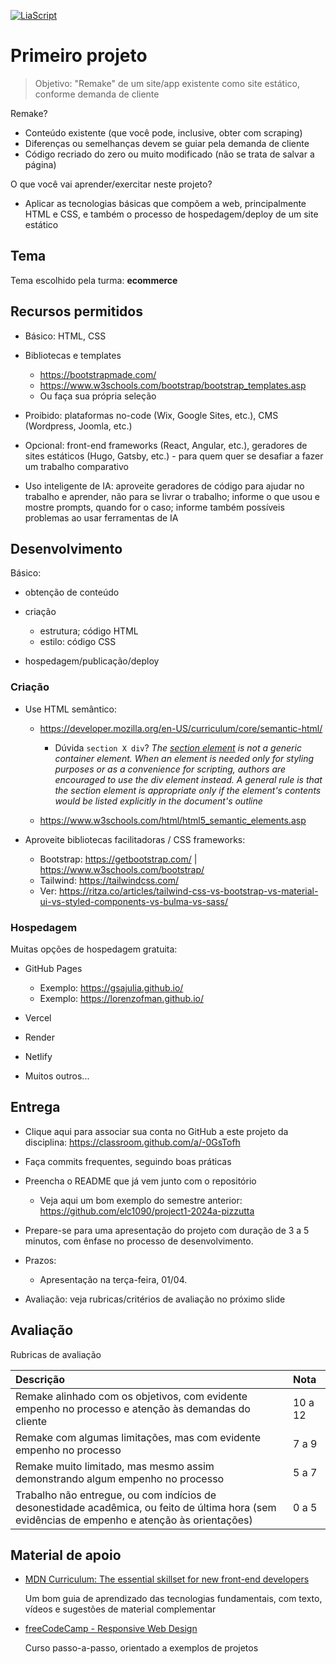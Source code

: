 <!--
author:   Andrea Charão

email:    andrea@inf.ufsm.br

version:  0.0.1

language: PT-BR

narrator: Brazilian Portuguese Female

comment:  Material de apoio para a disciplina
          ELC1090 - Desenvolvimento de Software para Web
          da Universidade Federal de Santa Maria

translation: English  translations/English.md
-->

<!--
liascript-devserver --input README.md --port 3001 --live
https://liascript.github.io/course/?https://raw.githubusercontent.com/AndreaInfUFSM/elc1090-2025a/master/classes/04/README.md
-->



[![LiaScript](https://raw.githubusercontent.com/LiaScript/LiaScript/master/badges/course.svg)](https://liascript.github.io/course/?https://raw.githubusercontent.com/AndreaInfUFSM/elc1090-2025a/master/classes/04/README.md)


# Primeiro projeto

> Objetivo: "Remake" de um site/app existente como site estático, conforme demanda de cliente


Remake?

- Conteúdo existente (que você pode, inclusive, obter com scraping)
- Diferenças ou semelhanças devem se guiar pela demanda de cliente
- Código recriado do zero ou muito modificado (não se trata de salvar a página)

O que você vai aprender/exercitar neste projeto?

- Aplicar as tecnologias básicas que compõem a web, principalmente HTML e CSS, e também o processo de hospedagem/deploy de um site estático


## Tema

Tema escolhido pela turma: **ecommerce**




## Recursos permitidos
 
- Básico: HTML, CSS 
- Bibliotecas e templates

  - https://bootstrapmade.com/
  - https://www.w3schools.com/bootstrap/bootstrap_templates.asp
  - Ou faça sua própria seleção

- Proibido: plataformas no-code (Wix, Google Sites, etc.), CMS (Wordpress, Joomla, etc.)
- Opcional: front-end frameworks (React, Angular, etc.), geradores de sites estáticos (Hugo, Gatsby, etc.) - para quem quer se desafiar a fazer um trabalho comparativo
- Uso inteligente de IA: aproveite geradores de código para ajudar no trabalho e aprender, não para se livrar o trabalho; informe o que usou e mostre prompts, quando for o caso; informe também possíveis problemas ao usar ferramentas de IA


## Desenvolvimento

Básico:

- obtenção de conteúdo
- criação

  - estrutura; código HTML
  - estilo: código CSS
- hospedagem/publicação/deploy


### Criação

- Use HTML semântico: 

  - https://developer.mozilla.org/en-US/curriculum/core/semantic-html/
    
    - Dúvida `section X div`? *The [section element](https://html.spec.whatwg.org/multipage/sections.html#the-section-element) is not a generic container element. When an element is needed only for styling purposes or as a convenience for scripting, authors are encouraged to use the div element instead. A general rule is that the section element is appropriate only if the element's contents would be listed explicitly in the document's outline* 

  - https://www.w3schools.com/html/html5_semantic_elements.asp
  

- Aproveite bibliotecas facilitadoras / CSS frameworks:

  - Bootstrap: https://getbootstrap.com/ | https://www.w3schools.com/bootstrap/
  - Tailwind: https://tailwindcss.com/ 
  - Ver: https://ritza.co/articles/tailwind-css-vs-bootstrap-vs-material-ui-vs-styled-components-vs-bulma-vs-sass/



### Hospedagem

Muitas opções de hospedagem gratuita:

- GitHub Pages

  - Exemplo: https://gsajulia.github.io/
  - Exemplo: https://lorenzofman.github.io/
- Vercel
- Render
- Netlify
- Muitos outros...




## Entrega


- Clique aqui para associar sua conta no GitHub a este projeto da disciplina: https://classroom.github.com/a/-0GsTofh

- Faça commits frequentes, seguindo boas práticas

- Preencha o README que já vem junto com o repositório

  - Veja aqui um bom exemplo do semestre anterior: https://github.com/elc1090/project1-2024a-pizzutta

- Prepare-se para uma apresentação do projeto com duração de 3 a 5 minutos, com ênfase no processo de desenvolvimento.

- Prazos:

  - Apresentação na terça-feira, 01/04.

- Avaliação: veja rubricas/critérios de avaliação no próximo slide

## Avaliação

Rubricas de avaliação

<!-- data-type="none" -->
| Descrição   | Nota   |
| :--------- | :--------- |
| Remake alinhado com os objetivos, com evidente empenho no processo e atenção às demandas do cliente | 10 a 12 |
| Remake com algumas limitações, mas com evidente empenho no processo | 7 a 9 |
| Remake muito limitado, mas mesmo assim demonstrando algum empenho no processo | 5 a 7 |
| Trabalho não entregue, ou com indícios de desonestidade acadêmica, ou feito de última hora (sem evidências de empenho e atenção às orientações)  | 0 a 5 |


## Material de apoio

- [MDN Curriculum: The essential skillset for new front-end developers](https://developer.mozilla.org/en-US/curriculum/)

  Um bom guia de aprendizado das tecnologias fundamentais, com texto, vídeos e sugestões de material complementar

- [freeCodeCamp - Responsive Web Design](https://www.freecodecamp.org/learn/2022/responsive-web-design/) 

  Curso passo-a-passo, orientado a exemplos de projetos
